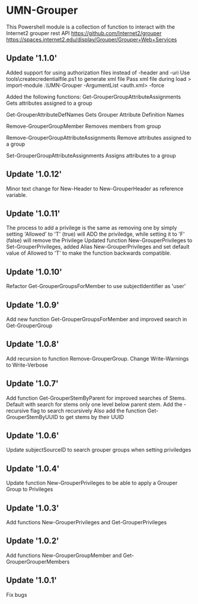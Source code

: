 # UMN-Grouper
This Powershell module is a collection of function to interact with the Internet2 grouper rest API
https://github.com/Internet2/grouper
https://spaces.internet2.edu/display/Grouper/Grouper+Web+Services

## Update '1.1.0'
Added support for using authorization files instead of -header and -uri 
   Use tools\createcredentialfile.ps1 to generate xml file
   Pass xml file during load  > import-module .\UMN-Grouper  -ArgumentList <auth.xml> -force

Added the following functions:
   Get-GrouperGroupAttributeAssignments
      Gets attributes assigned to a group

   Get-GrouperAttributeDefNames
      Gets Grouper Attribute Definition Names

   Remove-GrouperGroupMember
      Removes members from group

   Remove-GrouperGroupAttributeAssignments
      Remove attributes assigned to a group

   Set-GrouperGroupAttributeAssignments
      Assigns attributes to a group

## Update '1.0.12'
Minor text change for New-Header to New-GrouperHeader as reference variable.

## Update '1.0.11'
The process to add a privilege is the same as removing one by simply setting 'Allowed' to 'T' (true) will ADD the priviledge, while setting it to 'F' (false) will remove the Privilege
Updated function New-GrouperPrivileges to Set-GrouperPrivileges, added Alias New-GrouperPrivileges and set default value of Allowed to 'T' to make the function backwards compatible.

## Update '1.0.10'
Refactor Get-GrouperGroupsForMember to use subjectIdentifier as 'user'

## Update '1.0.9'
Add new function Get-GrouperGroupsForMember and improved search in Get-GrouperGroup

## Update '1.0.8'
Add recursion to function Remove-GrouperGroup.
Change Write-Warnings to Write-Verbose

## Update '1.0.7'
Add function Get-GrouperStemByParent for improved searches of Stems.  Default with search for stems only one level below parent stem.  Add the -recursive flag to search recursively
Also add the function Get-GrouperStemByUUID to get stems by their UUID

## Update '1.0.6'
Update subjectSourceID to search grouper groups when setting priviledges

## Update '1.0.4'
Update function New-GrouperPrivileges to be able to apply a Grouper Group to Privileges

## Update '1.0.3'
Add functions New-GrouperPrivileges and Get-GrouperPrivileges

## Update '1.0.2'
Add functions New-GrouperGroupMember and Get-GrouperGrouperMembers

## Update '1.0.1'
Fix bugs
